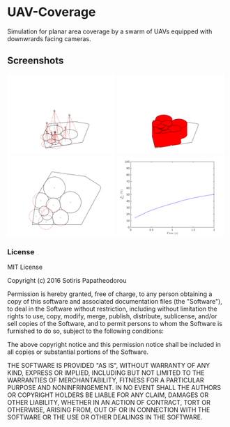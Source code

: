 # UAV-Coverage
Simulation for planar area coverage by a swarm of UAVs equipped with downwrards facing cameras.

## Screenshots
<img src="./Screenshots/3D.png" width="49%"> <img src="./Screenshots/quality.png" width="49%">
<img src="./Screenshots/2D.png" width="49%"> <img src="./Screenshots/objective.png" width="49%">

### License
MIT License

Copyright (c) 2016 Sotiris Papatheodorou

Permission is hereby granted, free of charge, to any person obtaining a copy
of this software and associated documentation files (the "Software"), to deal
in the Software without restriction, including without limitation the rights
to use, copy, modify, merge, publish, distribute, sublicense, and/or sell
copies of the Software, and to permit persons to whom the Software is
furnished to do so, subject to the following conditions:

The above copyright notice and this permission notice shall be included in all
copies or substantial portions of the Software.

THE SOFTWARE IS PROVIDED "AS IS", WITHOUT WARRANTY OF ANY KIND, EXPRESS OR
IMPLIED, INCLUDING BUT NOT LIMITED TO THE WARRANTIES OF MERCHANTABILITY,
FITNESS FOR A PARTICULAR PURPOSE AND NONINFRINGEMENT. IN NO EVENT SHALL THE
AUTHORS OR COPYRIGHT HOLDERS BE LIABLE FOR ANY CLAIM, DAMAGES OR OTHER
LIABILITY, WHETHER IN AN ACTION OF CONTRACT, TORT OR OTHERWISE, ARISING FROM,
OUT OF OR IN CONNECTION WITH THE SOFTWARE OR THE USE OR OTHER DEALINGS IN THE
SOFTWARE.
